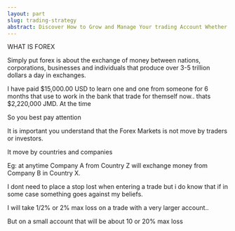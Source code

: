 ```yaml
---
layout: part
slug: trading-strategy
abstract: Discover How to Grow and Manage Your trading Account Whether Big or Small Using my Proven Strategy that follow the Industry Professionals and Banks 
---
```

WHAT IS FOREX 

Simply put forex is about the exchange of money between nations, corporations, businesses and individuals that produce over 3-5 trillion dollars a day in exchanges. 

I have paid $15,000.00 USD to learn one and one from someone for 6 months that use to work in the bank that trade for themself now.. thats $2,220,000 JMD. At the time 

So you best pay attention 

It is important you understand that the Forex Markets is not move by traders or investors. 

It move by countries and companies 

Eg: at anytime Company A from Country Z will exchange money from Company B in Country X. 



I dont need to place a stop lost when entering a trade but i do know that if in some case something goes against my beliefs. 

I will take 1/2% or 2% max loss on a trade with a very larger account.. 

But on a small account that will be about 10 or 20% max loss
